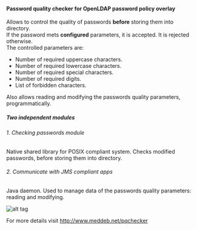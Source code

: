 #### Password quality checker for OpenLDAP password policy overlay

Allows to control the quality of passwords **before** storing them into directory.  
If the password mets **configured** parameters, it is accepted. It is rejected otherwise.  
The controlled parameters are:  
+ Number of required uppercase characters.
+ Number of required lowercase characters.
+ Number of required special characters.
+ Number of required digits.
+ List of forbidden characters.

Also allows reading and modifying the passwords quality parameters, programmatically.

##### Two independent modules

###### 1. Checking passwords module 
Native shared library for POSIX compliant system. Checks modified passwords, before storing them into directory.

###### 2. Communicate with JMS compliant apps 
Java daemon. Used to manage data of the passwords quality parameters: reading and modifying.

![alt tag](http://www.meddeb.net/pqchecker/res/pqchecker-overview.png)

For more details visit http://www.meddeb.net/pqchecker
